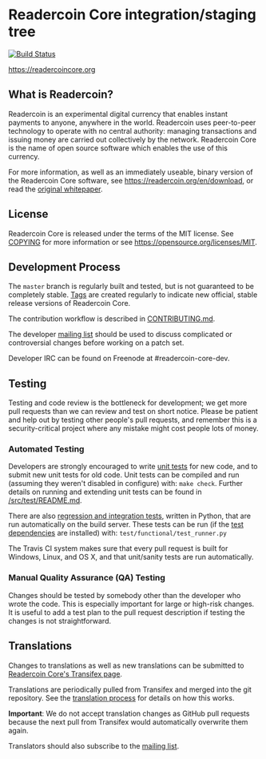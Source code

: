 Readercoin Core integration/staging tree
=====================================

[![Build Status](https://travis-ci.org/readercoin/readercoin.svg?branch=master)](https://travis-ci.org/readercoin/readercoin)

https://readercoincore.org

What is Readercoin?
----------------

Readercoin is an experimental digital currency that enables instant payments to
anyone, anywhere in the world. Readercoin uses peer-to-peer technology to operate
with no central authority: managing transactions and issuing money are carried
out collectively by the network. Readercoin Core is the name of open source
software which enables the use of this currency.

For more information, as well as an immediately useable, binary version of
the Readercoin Core software, see https://readercoin.org/en/download, or read the
[original whitepaper](https://readercoincore.org/readercoin.pdf).

License
-------

Readercoin Core is released under the terms of the MIT license. See [COPYING](COPYING) for more
information or see https://opensource.org/licenses/MIT.

Development Process
-------------------

The `master` branch is regularly built and tested, but is not guaranteed to be
completely stable. [Tags](https://github.com/readercoin/readercoin/tags) are created
regularly to indicate new official, stable release versions of Readercoin Core.

The contribution workflow is described in [CONTRIBUTING.md](CONTRIBUTING.md).

The developer [mailing list](https://lists.linuxfoundation.org/mailman/listinfo/readercoin-dev)
should be used to discuss complicated or controversial changes before working
on a patch set.

Developer IRC can be found on Freenode at #readercoin-core-dev.

Testing
-------

Testing and code review is the bottleneck for development; we get more pull
requests than we can review and test on short notice. Please be patient and help out by testing
other people's pull requests, and remember this is a security-critical project where any mistake might cost people
lots of money.

### Automated Testing

Developers are strongly encouraged to write [unit tests](src/test/README.md) for new code, and to
submit new unit tests for old code. Unit tests can be compiled and run
(assuming they weren't disabled in configure) with: `make check`. Further details on running
and extending unit tests can be found in [/src/test/README.md](/src/test/README.md).

There are also [regression and integration tests](/test), written
in Python, that are run automatically on the build server.
These tests can be run (if the [test dependencies](/test) are installed) with: `test/functional/test_runner.py`

The Travis CI system makes sure that every pull request is built for Windows, Linux, and OS X, and that unit/sanity tests are run automatically.

### Manual Quality Assurance (QA) Testing

Changes should be tested by somebody other than the developer who wrote the
code. This is especially important for large or high-risk changes. It is useful
to add a test plan to the pull request description if testing the changes is
not straightforward.

Translations
------------

Changes to translations as well as new translations can be submitted to
[Readercoin Core's Transifex page](https://www.transifex.com/projects/p/readercoin/).

Translations are periodically pulled from Transifex and merged into the git repository. See the
[translation process](doc/translation_process.md) for details on how this works.

**Important**: We do not accept translation changes as GitHub pull requests because the next
pull from Transifex would automatically overwrite them again.

Translators should also subscribe to the [mailing list](https://groups.google.com/forum/#!forum/readercoin-translators).
